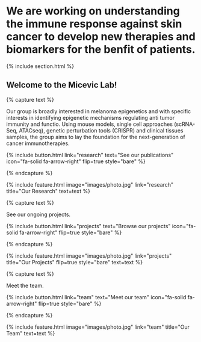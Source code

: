 ---
---

# We are working on understanding the immune response against skin cancer to develop new therapies and biomarkers for the benfit of patients. 



{% include section.html %}

## Welcome to the Micevic Lab!

{% capture text %}

Our group is broadly interested in melanoma epigenetics and with specific interests in identifying epigenetic mechanisms regulating anti tumor immunity and functio.   Using mouse models, single cell approaches (scRNA-Seq, ATACseq), genetic perturbation tools (CRISPR) and clinical tissues samples, the group aims to lay the foundation for the next-generation of cancer immunotherapies.

{%
  include button.html
  link="research"
  text="See our publications"
  icon="fa-solid fa-arrow-right"
  flip=true
  style="bare"
%}

{% endcapture %}

{%
  include feature.html
  image="images/photo.jpg"
  link="research"
  title="Our Research"
  text=text
%}

{% capture text %}

See our ongoing projects.

{%
  include button.html
  link="projects"
  text="Browse our projects"
  icon="fa-solid fa-arrow-right"
  flip=true
  style="bare"
%}

{% endcapture %}

{%
  include feature.html
  image="images/photo.jpg"
  link="projects"
  title="Our Projects"
  flip=true
  style="bare"
  text=text
%}

{% capture text %}

Meet the team. 

{%
  include button.html
  link="team"
  text="Meet our team"
  icon="fa-solid fa-arrow-right"
  flip=true
  style="bare"
%}

{% endcapture %}

{%
  include feature.html
  image="images/photo.jpg"
  link="team"
  title="Our Team"
  text=text
%}
